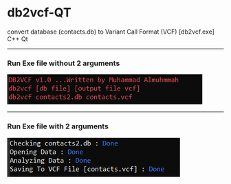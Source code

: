 # db2vcf-QT
convert database (contacts.db) to Variant Call Format (VCF) [db2vcf.exe] C++ Qt
<hr>
<h3>
  Run Exe file without 2 arguments
 </h3>
<img src="https://github.com/Muhmmad-Almuhmmah/db2vcf-QT/blob/main/1.png"></img>
<hr>
<h3>
  Run Exe file with 2 arguments
</h3>
<img src="https://github.com/Muhmmad-Almuhmmah/db2vcf-QT/blob/main/2.png"></img>
